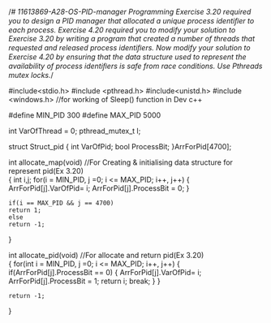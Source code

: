 /*# 11613869-A28-OS-PID-manager
 Programming Exercise 3.20 required you to design a PID manager that allocated a unique process identiﬁer to each process.
 Exercise 4.20 required you to modify your solution to Exercise 3.20 by writing a program that created a number of threads 
 that requested and released process identiﬁers. Now modify your solution to Exercise 4.20 by ensuring that the data structure
 used to represent the availability of process identiﬁers is safe from race conditions. Use Pthreads mutex locks.*/
 
#include<stdio.h>
#include <pthread.h>
#include<unistd.h>
#include <windows.h>                        //for working of Sleep() function in Dev c++

#define MIN_PID 300
#define MAX_PID 5000

int VarOfThread = 0;
pthread_mutex_t l;

struct Struct_pid
{
    int VarOfPid;
    bool ProcessBit;
}ArrForPid[4700];

int allocate_map(void)                      //For Creating & initialising data structure for represent pid(Ex 3.20)            
{
    int i,j;
    for(i = MIN_PID, j =0; i <= MAX_PID; i++, j++)
    {
        ArrForPid[j].VarOfPid= i;
        ArrForPid[j].ProcessBit = 0;
    }

    if(i == MAX_PID && j == 4700)
    return 1;
	else
    return -1;
}

int allocate_pid(void)                            //For allocate and return pid(Ex 3.20)      
{
    for(int i = MIN_PID, j =0; i <= MAX_PID; i++, j++)
    {
        if(ArrForPid[j].ProcessBit == 0)
        {
            ArrForPid[j].VarOfPid= i;
            ArrForPid[j].ProcessBit = 1;
            return i;
            break;
        }
    }

    return -1;
}



